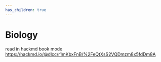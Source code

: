 ```yaml
---
has_children: true
---
```


# Biology

read in hackmd book mode
https://hackmd.io/@dlcc/r1mKbxFnB/%2FeQtXsS2VQDmzm8x5fdDm8A
